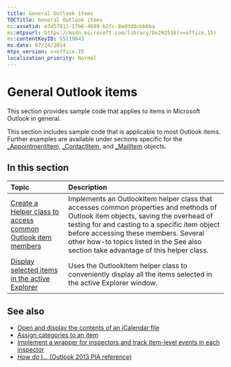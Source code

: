 ```yaml
---
title: General Outlook items
TOCTitle: General Outlook items
ms:assetid: e7d57811-17b6-4689-b2fc-8eddddcbb6ba
ms:mtpsurl: https://msdn.microsoft.com/library/Dn292516(v=office.15)
ms:contentKeyID: 55119843
ms.date: 07/24/2014
mtps_version: v=office.15
localization_priority: Normal
---
```


# General Outlook items

This section provides sample code that applies to items in Microsoft Outlook in general.

This section includes sample code that is applicable to most Outlook items. Further examples are available under sections specific for the [\_AppointmentItem](https://msdn.microsoft.com/library/bb623692\(v=office.15\)), [\_ContactItem](https://msdn.microsoft.com/library/bb643903\(v=office.15\)), and [\_MailItem](https://msdn.microsoft.com/library/bb610623\(v=office.15\)) objects.

## In this section

|Topic|Description|
|:----|:----------|
|[Create a Helper class to access common Outlook item members](how-to-create-a-helper-class-to-access-common-outlook-item-members.md) |Implements an OutlookItem helper class that accesses common properties and methods of Outlook item objects, saving the overhead of testing for and casting to a specific item object before accessing these members. Several other how-to topics listed in the See also section take advantage of this helper class.|
|[Display selected items in the active Explorer](how-to-display-selected-items-in-the-active-explorer.md)  |Uses the OutlookItem helper class to conveniently display all the items selected in the active Explorer window.|

## See also

- [Open and display the contents of an iCalendar file](how-to-open-and-display-the-contents-of-an-icalendar-file.md)
- [Assign categories to an item](how-to-assign-categories-to-an-item.md)
- [Implement a wrapper for inspectors and track item-level events in each inspector](how-to-implement-a-wrapper-for-inspectors-and-track-item-level-events-in-each-inspector.md)
- [How do I... (Outlook 2013 PIA reference)](how-do-i-outlook-2013-pia-reference.md)


